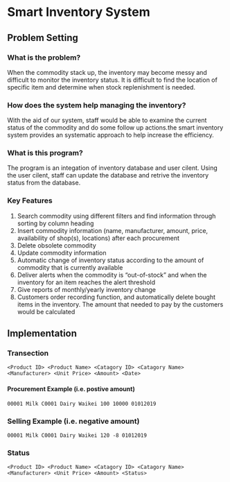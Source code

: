 # Smart Inventory System

## Problem Setting

### What is the problem?
When the commodity stack up, the inventory may become messy and difficult to monitor the inventory status. It is difficult to find the location of specific item and determine when stock replenishment is needed.

### How does the system help managing the inventory?
With the aid of our system, staff would be able to examine the current status of the commodity and do some follow up actions.the smart inventory system provides an systematic approach to help increase the efficiency.

### What is this program?
The program is an integation of inventory database and user cilent. Using the user cilent, staff can update the database and retrive the inventory status from the database.

### Key Features
1. Search commodity using different filters and find information through sorting by column heading
2. Insert commodity information (name, manufacturer, amount, price, availability of shop(s), locations) after each
procurement
3. Delete obsolete commodity
4. Update commodity information
5. Automatic change of inventory status according to the amount of commodity that is currently available
6. Deliver alerts when the commodity is “out-of-stock” and when the inventory for an item reaches the alert threshold
7. Give reports of monthly/yearly inventory change
8. Customers order recording function, and automatically delete bought items in the inventory. The amount that needed to pay by the customers would be calculated

## Implementation

### Transection 
````
<Product ID> <Product Name> <Catagory ID> <Catagory Name> <Manufacturer> <Unit Price> <Amount> <Date> 
````
#### Procurement Example (i.e. postive amount)
````
00001 Milk C0001 Dairy Waikei 100 10000 01012019
````
### Selling Example (i.e. negative amount)
````
00001 Milk C0001 Dairy Waikei 120 -8 01012019
````
### Status
````
<Product ID> <Product Name> <Catagory ID> <Catagory Name> <Manufacturer> <Unit Price> <Amount> <Status>
````

 

